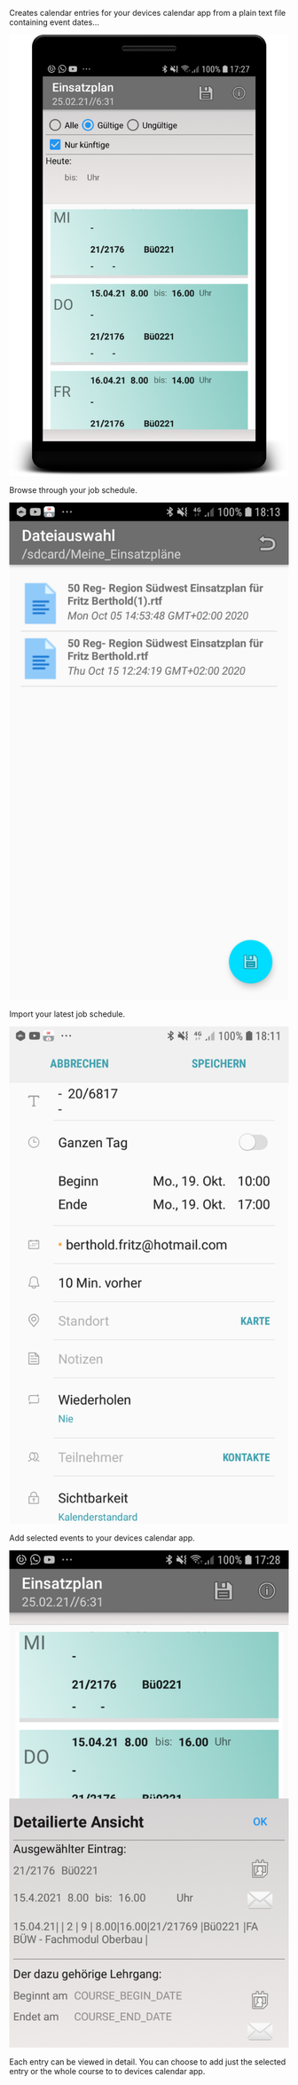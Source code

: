 Creates calendar entries for your devices calendar app from a plain text file containing event dates...

![](Shot1.png)

Browse through your job schedule.

![](Instructions/shot_load_cal_mobile.png)

Import your latest job schedule.

![](Instructions/shot_add_to_cal_mobile.png)

Add selected events to your devices calendar app.

![](Shot_3.png)

Each entry can be viewed in detail. You can choose to add just the selected entry or the whole course to to devices calendar app. 



